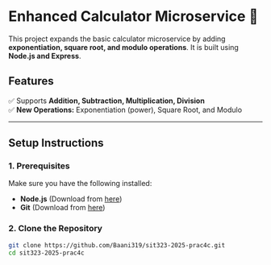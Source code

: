 # Enhanced Calculator Microservice 🚀

This project expands the basic calculator microservice by adding **exponentiation, square root, and modulo operations**. It is built using **Node.js and Express**.

## Features
✅ Supports **Addition, Subtraction, Multiplication, Division**  
✅ **New Operations:** Exponentiation (power), Square Root, and Modulo  

---

## **Setup Instructions**
### **1. Prerequisites**
Make sure you have the following installed:
- **Node.js** (Download from [here](https://nodejs.org/en/download/))
- **Git** (Download from [here](https://git-scm.com/))


### **2. Clone the Repository**
```sh
git clone https://github.com/Baani319/sit323-2025-prac4c.git
cd sit323-2025-prac4c

